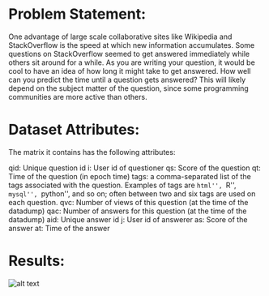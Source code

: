# Problem Statement:

One advantage of large scale collaborative sites like Wikipedia and StackOverflow is the speed at which new information accumulates. Some questions on StackOverflow seemed to get answered immediately while others sit around for a while. As you are writing your question, it would be cool to have an idea of how long it might take to get answered. How well can you predict the time until a question gets answered? This will likely depend on the subject matter of the question, since some programming communities are more active than others.

# Dataset Attributes:
The matrix it contains has the following attributes:

qid: Unique question id
i: User id of questioner
qs: Score of the question
qt: Time of the question (in epoch time)
tags: a comma-separated list of the tags associated with the question. Examples of tags are ``html'', ``R'', ``mysql'', ``python'', and so on; often between two and six tags are used on each question.
qvc: Number of views of this question (at the time of the datadump)
qac: Number of answers for this question (at the time of the datadump)
aid: Unique answer id
j: User id of answerer
as: Score of the answer
at: Time of the answer

# Results:
![alt text](http://i66.tinypic.com/2n1gsnt.jpg)
